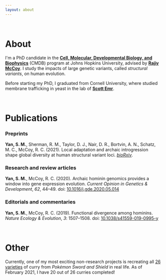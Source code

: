 ```yaml
---
layout: about
---
```


<br />

# About

I'm a PhD candidate in the **[Cell, Molecular, Developmental Biology, and Biophysics](https://cmdb.jhu.edu/)** (CMDB) program at Johns Hopkins University, advised by **[Rajiv McCoy](https://mccoy-lab.org/)**. I study the impacts of large genetic variants, called *structural variants*, on human evolution.

Before starting my PhD, I graduated from Cornell University, where studied membrane trafficking in yeast in the lab of **[Scott Emr](https://emr.wicmb.cornell.edu/)**.

<br />

# Publications

### Preprints

**Yan, S. M.**, Sherman, R. M., Taylor, D. J., Nair, D. R., Bortvin, A. N., Schatz, M. C., McCoy, R. C. (2021). Local adaptation and archaic introgression shape global diversity at human structural variant loci. *[bioRxiv](https://www.biorxiv.org/content/10.1101/2021.01.26.428314v2)*.

### Research and review articles

**Yan, S. M.**, McCoy, R. C. (2020). Archaic hominin genomics provides a window into gene expression evolution. *Current Opinion in Genetics & Development*, *62*, 44–49. doi: [10.1016/j.gde.2020.05.014](https://doi.org/10.1016/j.gde.2020.05.014)

### Editorials and commentaries

**Yan, S. M.**, McCoy, R. C. (2019). Functional divergence among hominins. *Nature Ecology & Evolution*, *3*: 1507–1508. doi: [10.1038/s41559-019-0995-y](https://doi.org/10.1038/s41559-019-0995-y)

<br />

# Other

Currently, one of my most exciting non-research projects is recreating all [26 varieties](https://www.serebii.net/swordshield/currydex.shtml) of curry from *Pokémon Sword and Shield* in real life. As of February 2021, I have 20 out of 26 curries completed!
